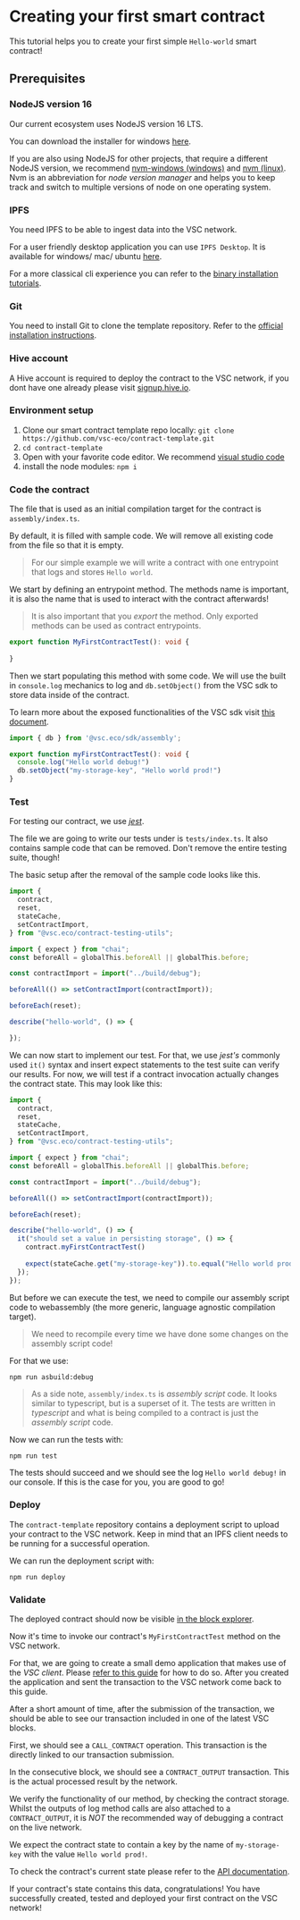 # Creating your first smart contract

This tutorial helps you to create your first simple `Hello-world` smart contract!

## Prerequisites

### NodeJS version 16

Our current ecosystem uses NodeJS version 16 LTS.  

You can download the installer for windows [here](https://nodejs.org/dist/v16.20.2/node-v16.20.2-x64.msi).  

If you are also using NodeJS for other projects, that require a different NodeJS version, we recommend [nvm-windows (windows)](https://github.com/coreybutler/nvm-windows) and [nvm (linux)](https://github.com/nvm-sh/nvm). Nvm is an abbreviation for _node version manager_ and helps you to keep track and switch to multiple versions of node on one operating system.

### IPFS

You need IPFS to be able to ingest data into the VSC network.  

For a user friendly desktop application you can use `IPFS Desktop`. It is available for windows/ mac/ ubuntu [here](https://docs.ipfs.tech/install/ipfs-desktop/#install-instructions).

For a more classical cli experience you can refer to the [binary installation tutorials](https://docs.ipfs.tech/install/command-line/#install-official-binary-distributions).

### Git

You need to install Git to clone the template repository. Refer to the [official installation instructions](https://git-scm.com/downloads).

### Hive account

A Hive account is required to deploy the contract to the VSC network, if you dont have one already please visit [signup.hive.io](https://signup.hive.io).

### Environment setup

1) Clone our smart contract template repo locally: `git clone https://github.com/vsc-eco/contract-template.git`
2) `cd contract-template`
3) Open with your favorite code editor. We recommend [visual studio code](https://code.visualstudio.com/download)
4) install the node modules: `npm i`

### Code the contract

The file that is used as an initial compilation target for the contract is `assembly/index.ts`.

By default, it is filled with sample code. We will remove all existing code from the file so that it is empty.

> For our simple example we will write a contract with one entrypoint that logs and stores `Hello world`.

We start by defining an entrypoint method. The methods name is important, it is also the name that is used to interact with the contract afterwards!

> It is also important that you _export_ the method. Only exported methods can be used as contract entrypoints.

```typescript
export function MyFirstContractTest(): void {
  
}
```

Then we start populating this method with some code. We will use the built in `console.log` mechanics to log and `db.setObject()` from the VSC sdk to store data inside of the contract.

To learn more about the exposed functionalities of the VSC sdk visit [this document](../references/sdk.md).

```typescript
import { db } from '@vsc.eco/sdk/assembly';

export function myFirstContractTest(): void {
  console.log("Hello world debug!")
  db.setObject("my-storage-key", "Hello world prod!")
}
```

### Test

For testing our contract, we use [_jest_](https://jestjs.io/).

The file we are going to write our tests under is `tests/index.ts`. It also contains sample code that can be removed. Don't remove the entire testing suite, though!

The basic setup after the removal of the sample code looks like this.

```typescript
import {
  contract,
  reset,
  stateCache,
  setContractImport,
} from "@vsc.eco/contract-testing-utils";

import { expect } from "chai";
const beforeAll = globalThis.beforeAll || globalThis.before;

const contractImport = import("../build/debug");

beforeAll(() => setContractImport(contractImport));

beforeEach(reset);

describe("hello-world", () => {

});
```

We can now start to implement our test. For that, we use _jest's_ commonly used `it()` syntax and insert expect statements to the test suite can verify our results. For now, we will test if a contract invocation actually changes the contract state. This may look like this:

```typescript
import {
  contract,
  reset,
  stateCache,
  setContractImport,
} from "@vsc.eco/contract-testing-utils";

import { expect } from "chai";
const beforeAll = globalThis.beforeAll || globalThis.before;

const contractImport = import("../build/debug");

beforeAll(() => setContractImport(contractImport));

beforeEach(reset);

describe("hello-world", () => {
  it("should set a value in persisting storage", () => {
    contract.myFirstContractTest()
  
    expect(stateCache.get("my-storage-key")).to.equal("Hello world prod!");
  });
});

```

But before we can execute the test, we need to compile our assembly script code to webassembly (the more generic, language agnostic compilation target).  

> We need to recompile every time we have done some changes on the assembly script code! 

For that we use:

`npm run asbuild:debug`

> As a side note, `assembly/index.ts` is _assembly script_ code. It looks similar to typescript, but is a superset of it. The tests are written in _typescript_ and what is being compiled to a contract is just the _assembly script_ code.

Now we can run the tests with:

`npm run test`

The tests should succeed and we should see the log `Hello world debug!` in our console. If this is the case for you, you are good to go!

### Deploy

The `contract-template` repository contains a deployment script to upload your contract to the VSC network. Keep in mind that an IPFS client needs to be running for a successful operation.

We can run the deployment script with:

`npm run deploy`

### Validate

The deployed contract should now be visible [in the block explorer](../references/block-explorers.md#contract-information).

Now it's time to invoke our contract's `MyFirstContractTest` method on the VSC network.

For that, we are going to create a small demo application that makes use of the _VSC client_. Please [refer to this guide](../tutorials/invoke-contract.md) for how to do so. After you created the application and sent the transaction to the VSC network come back to this guide.  

After a short amount of time, after the submission of the transaction, we should be able to see our transaction included in one of the latest VSC blocks.  

First, we should see a `CALL_CONTRACT` operation. This transaction is the directly linked to our transaction submission.

In the consecutive block, we should see a `CONTRACT_OUTPUT` transaction. This is the actual processed result by the network.  

We verify the functionality of our method, by checking the contract storage. Whilst the outputs of log method calls are also attached to a `CONTRACT_OUTPUT`, it is _NOT_ the recommended way of debugging a contract on the live network.  

We expect the contract state to contain a key by the name of `my-storage-key` with the value `Hello world prod!`.

To check the contract's current state please refer to the [API documentation](../references/api.md#contract-state).

If your contract's state contains this data, congratulations! You have successfully created, tested and deployed your first contract on the VSC network!